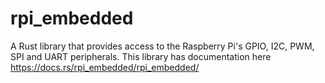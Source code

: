 # rpi_embedded
A Rust library that provides access to the Raspberry Pi's GPIO, I2C, PWM, SPI and UART peripherals.
This library has documentation here
https://docs.rs/rpi_embedded/rpi_embedded/
